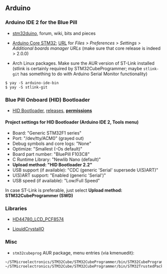## Arduino

### Arduino IDE 2 for the Blue Pill

- [stm32duino](https://github.com/stm32duino), forum, wiki, bits and pieces
- [Arduino Core STM32](https://github.com/stm32duino/Arduino_Core_STM32);
[URL](https://github.com/stm32duino/Arduino_Core_STM32#getting-started) for *Files > Preferences > Settings > Additional boards manager URLs*
(make sure that core release is indeed > 2.0.0)

- Arch Linux packages.
Make sure the AUR version of ST-Link installed
(stlink is certainly required by STM32CubeProgrammer; maybe `stlink-git` has something to do with Arduino Serial Monitor functionality)
```
$ yay -S arduino-ide-bin
$ yay -S stlink-git
```

### Blue Pill Onboard (HID) Bootloader

- [HID Bootloader](https://github.com/Serasidis/STM32_HID_Bootloader),
[releases](https://github.com/Serasidis/STM32_HID_Bootloader/releases),
[**permissions**](https://github.com/Serasidis/STM32_HID_Bootloader#linux-udev-setup)

#### Project settings for HID Bootloader (Arduino IDE 2, Tools menu)

- Board: "Generic STM32F1 series"
- Port: "/dev/tty/ACM0" (grayed out)
- Debug symbols and core logs: "None"
- Optimize: "Smallest (-Os default)"
- Board part number: "BluePill F103C8"
- C Runtime Library: "Newlib Nano (default)"
- **Upload method: "HID Bootloader 2.2"**
- USB support (if available): "CDC (generic 'Serial' supersede U(S)ART)"
- U(S)ART support: "Enabled (generic 'Serial')"
- USB speed (if available): "Low/Full Speed"

In case ST-Link is preferable, just select **Upload method: STM32CubeProgrammer (SWD)**

### Libraries

- [HD44780_LCD_PCF8574](https://github.com/gavinlyonsrepo/HD44780_LCD_PCF8574)

- [LiquidCrystalIO](https://github.com/davetcc/LiquidCrystalIO)

### Misc

- `stm32cubeprog` AUR package, menu entries (via kmenuedit):
```
~/STMicroelectronics/STM32Cube/STM32CubeProgrammer/bin/STM32CubeProgrammer
~/STMicroelectronics/STM32Cube/STM32CubeProgrammer/bin/STM32TrustedPackageCreator
```
